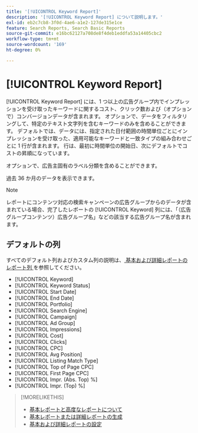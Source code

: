 ```yaml
---
title: '[!UICONTROL Keyword Report]'
description: '[!UICONTROL Keyword Report] について説明します。'
exl-id: eb2c7cb8-3f0d-4ae6-a1e2-127de315e1ce
feature: Search Reports, Search Basic Reports
source-git-commit: e16bc62127a708de8f4deb1eddfa53a14405cbc2
workflow-type: tm+mt
source-wordcount: '169'
ht-degree: 0%

---
```


# [!UICONTROL Keyword Report]

[!UICONTROL Keyword Report] には、1 つ以上の広告グループ内でインプレッションを受け取ったキーワードに関するコスト、クリック数および（オプションで）コンバージョンデータが含まれます。 オプションで、データをフィルタリングして、特定のテキスト文字列を含むキーワードのみを含めることができます。 デフォルトでは、データには、指定された日付範囲の時間単位ごとにインプレッションを受け取った、適用可能なキーワードと一致タイプの組み合わせごとに 1 行が含まれます。 行は、最初に時間単位の開始日、次にデフォルトでコストの昇順になっています。

オプションで、広告主固有のラベル分類を含めることができます。

過去 36 か月のデータを表示できます。

>[!NOTE]
>
>レポートにコンテンツ対応の検索キャンペーンの広告グループからのデータが含まれている場合、完了したレポートの [!UICONTROL Keyword] 列には、「（広告グループコンテンツ）広告グループ名」などの該当する広告グループ名が含まれます。

## デフォルトの列

すべてのデフォルト列およびカスタム列の説明は、[ 基本および詳細レポートのレポート列 ](basic-advanced-report-columns.md) を参照してください。

* [!UICONTROL Keyword]
* [!UICONTROL Keyword Status]
* [!UICONTROL Start Date]
* [!UICONTROL End Date]
* [!UICONTROL Portfolio]
* [!UICONTROL Search Engine]
* [!UICONTROL Campaign]
* [!UICONTROL Ad Group]
* [!UICONTROL Impressions]
* [!UICONTROL Cost]
* [!UICONTROL Clicks]
* [!UICONTROL CPC]
* [!UICONTROL Avg Position]
* [!UICONTROL Listing Match Type]
* [!UICONTROL Top of Page CPC]
* [!UICONTROL First Page CPC]
* [!UICONTROL Impr. (Abs. Top) %]
* [!UICONTROL Impr. (Top) %]

>[!MORELIKETHIS]
>
>* [ 基本レポートと高度なレポートについて ](basic-advanced-report-about.md)
>* [ 基本レポートまたは詳細レポートの生成 ](basic-advanced-report-generate.md)
>* [ 基本および詳細レポートの設定 ](basic-advanced-report-settings.md)
